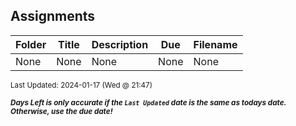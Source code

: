 ## Assignments

| Folder | Title | Description | Due | Filename |
|-----|-----|-----|-----|-----|
| None | None | None | None | None |

<sup>Last Updated: 2024-01-17 (Wed @ 21:47)</sup> 

<sup>***Days Left is only accurate if the `Last Updated` date is the same as todays date. Otherwise, use the due date!***</sup> 
